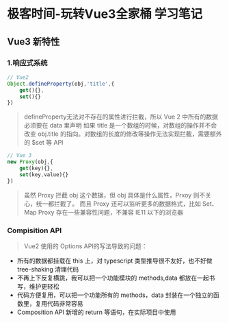# 极客时间-玩转Vue3全家桶 学习笔记

## Vue3 新特性

### 1.响应式系统
```js
// Vue2
Object.defineProperty(obj,'title',{
    get(){},
    set(){}
})
```
> defineProperty无法对不存在的属性进行拦截，所以 Vue 2 中所有的数据必须要在 data 里声明
> 如果 title 是一个数组的时候，对数组的操作并不会改变 obj.title 的指向。对数组的长度的修改等操作无法实现拦截，需要额外的 $set 等 API

```js
// Vue 3
new Proxy(obj,{
    get(key){},
    set(key,value){}
})
```
> 虽然 Proxy 拦截 obj 这个数据，但 obj 具体是什么属性，Prxoy 则不关心，统一都拦截了。 而且 Proxy 还可以监听更多的数据格式，比如 Set、Map
> Proxy 存在一些兼容性问题，不兼容 IE11 以下的浏览器 

### Compisition API 

> Vue2 使用的 Options API的写法导致的问题：
- 所有的数据都挂载在 this 上，对 typescript 类型推导很不友好，也不好做 tree-shaking 清理代码
- 不再上下反复横跳，我可以把一个功能模块的 methods,data 都放在一起书写，维护更轻松
- 代码方便复用，可以把一个功能所有的 methods，data 封装在一个独立的函数里，复用代码非常容易
- Composition API 新增的 return 等语句，在实际项目中使用 <script setup> 特性可以清楚

### 新的组件
- Fragment
- Teleport 允许组件渲染在别的元素内，主要开发弹窗组件的时候特别有用
- Suspense 异步组件
  
### 新的打包工具 Vite
> 基于 es6 的 import 语法，在调试环境下，不需要全部预打包，只是把首页依赖的文件，依次通过网络请求去获取，整个开发体验得到巨大提升，做到了复杂项目的秒级调试和热更新
